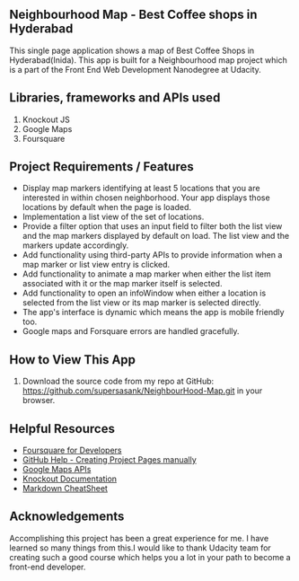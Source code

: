 ## Neighbourhood Map - Best Coffee shops in Hyderabad
This single page application shows a map of Best Coffee Shops in Hyderabad(Inida). This app is built for a Neighbourhood map project which is a part of the Front End Web Development Nanodegree at Udacity.

## Libraries, frameworks and APIs used
1. Knockout JS
2. Google Maps
3. Foursquare

## Project Requirements / Features

* Display map markers identifying at least 5 locations that you are interested in within chosen neighborhood. Your app displays those locations by default when the page is loaded.
* Implementation a list view of the set of locations.
* Provide a filter option that uses an input field to filter both the list view and the map markers displayed by default on load. The list view and the markers update accordingly.
* Add functionality using third-party APIs to provide information when a map marker or list view entry is clicked.
* Add functionality to animate a map marker when either the list item associated with it or the map marker itself is selected.
* Add functionality to open an infoWindow when either a location is selected from the list view or its map marker is selected directly.
* The app's interface is dynamic which means the app is mobile friendly too.
* Google maps and Forsquare errors are handled gracefully.

## How to View This App
1. Download the source code from my repo at GitHub: https://github.com/supersasank/NeighbourHood-Map.git in your browser.

## Helpful Resources

* [Foursquare for Developers](https://developer.foursquare.com/)
* [GitHub Help - Creating Project Pages manually](https://help.github.com/articles/creating-project-pages-manually/)
* [Google Maps APIs](https://developers.google.com/maps/)
* [Knockout Documentation](http://knockoutjs.com/documentation/introduction.html)
* [Markdown CheatSheet](https://github.com/adam-p/markdown-here/wiki/Markdown-Cheatsheet)



## Acknowledgements
Accomplishing this project has been a great experience for me. I have learned so many things from this.I would like to thank Udacity team for creating such a good course which helps you a lot in your path to become a front-end developer.